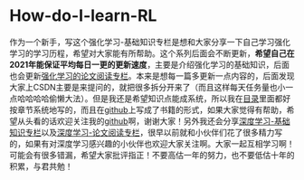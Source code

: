 # How-do-I-learn-RL
作为一个新手，写这个强化学习-基础知识专栏是想和大家分享一下自己学习强化学习的学习历程，希望对大家能有所帮助。这个系列后面会不断更新，**希望自己在2021年能保证平均每日一更的更新速度**，主要是介绍强化学习的基础知识，后面也会更新[强化学习的论文阅读专栏](https://blog.csdn.net/zyh19980527/category_10868077.html)。本来是想每一篇多更新一点内容的，后面发现大家上CSDN主要是来提问的，就把很多拆分开来了（而且这样每天任务量也小一点哈哈哈哈偷懒大法）。但是我还是希望知识点能成系统，所以我在[目录](https://blog.csdn.net/zyh19980527/article/details/112257398)里面都好按章节系统地写的，而且在[github](https://github.com/Yunhui1998/How-do-I-learn-RL)上写成了书籍的形式，如果大家觉得有帮助，希望从头看的话欢迎关注我的[github](https://github.com/Yunhui1998)啊，谢谢大家！另外我还会分享[深度学习-基础知识专栏](https://blog.csdn.net/zyh19980527/category_10868132.html)以及[深度学习-论文阅读专栏](https://blog.csdn.net/zyh19980527/category_10868136.html)，很早以前就和小伙伴们花了很多精力写的，如果有对深度学习感兴趣的小伙伴也欢迎大家关注啊。大家一起互相学习啊！可能会有很多错漏，希望大家批评指正！不要高估一年的努力，也不要低估十年的积累，与君共勉！
